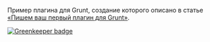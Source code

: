 Пример плагина для Grunt, создание которого описано в статье [«Пишем ваш первый плагин для Grunt»](http://canonium.com/articles/creating-your-first-grunt-plugin).


[![Greenkeeper badge](https://badges.greenkeeper.io/mrmlnc/grunt-example-plugin.svg)](https://greenkeeper.io/)